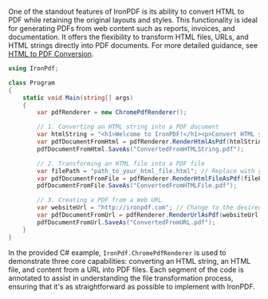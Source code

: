 One of the standout features of IronPDF is its ability to convert HTML to PDF while retaining the original layouts and styles. This functionality is ideal for generating PDFs from web content such as reports, invoices, and documentation. It offers the flexibility to transform HTML files, URLs, and HTML strings directly into PDF documents. For more detailed guidance, see [HTML to PDF Conversion](https://ironpdf.com/tutorials/html-to-pdf/).

```cs
using IronPdf;

class Program
{
    static void Main(string[] args)
    {
        var pdfRenderer = new ChromePdfRenderer();

        // 1. Converting an HTML string into a PDF document
        var htmlString = "<h1>Welcome to IronPDF!</h1><p>Convert HTML strings into PDF format easily.</p>";
        var pdfDocumentFromHtml = pdfRenderer.RenderHtmlAsPdf(htmlString);
        pdfDocumentFromHtml.SaveAs("ConvertedFromHTMLString.pdf");

        // 2. Transforming an HTML file into a PDF file
        var filePath = "path_to_your_html_file.html"; // Replace with your HTML file's path
        var pdfDocumentFromFile = pdfRenderer.RenderHtmlFileAsPdf(filePath);
        pdfDocumentFromFile.SaveAs("ConvertedFromHTMLFile.pdf");

        // 3. Creating a PDF from a Web URL
        var websiteUrl = "http://ironpdf.com"; // Change to the desired URL
        var pdfDocumentFromUrl = pdfRenderer.RenderUrlAsPdf(websiteUrl);
        pdfDocumentFromUrl.SaveAs("ConvertedFromURL.pdf");
    }
}
```

In the provided C# example, `IronPdf.ChromePdfRenderer` is used to demonstrate three core capabilities: converting an HTML string, an HTML file, and content from a URL into PDF files. Each segment of the code is annotated to assist in understanding the file transformation process, ensuring that it's as straightforward as possible to implement with IronPDF.